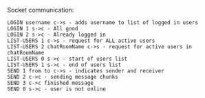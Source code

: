 Socket communication:

    LOGIN username c->s - adds username to list of logged in users
    LOGIN 1 s->c - All good
    LOGIN 2 s->c - Already logged in
    LIST-USERS 1 c->s - request for ALL active users
    LIST-USERS 2 chatRoomName c->s - request for active users in chatRoomName
    LIST-USERS 0 s->c - start of users list
    LIST-USERS 1 s->c - end of users list
    SEND 1 from to c->s - indicates sender and receiver
    SEND 2 c->c - sending message chunks
    SEND 3 c->c finished message
    SEND 0 s->c - user is not online
